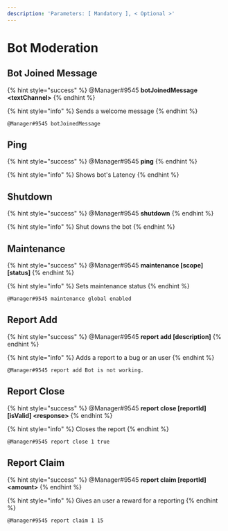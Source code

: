 ```yaml
---
description: 'Parameters: [ Mandatory ], < Optional >'
---
```


# Bot Moderation

## Bot Joined Message

{% hint style="success" %}
@Manager\#9545 **botJoinedMessage &lt;textChannel&gt;**
{% endhint %}

{% hint style="info" %}
Sends a welcome message
{% endhint %}

```text
@Manager#9545 botJoinedMessage 
```

## Ping

{% hint style="success" %}
@Manager\#9545 **ping**
{% endhint %}

{% hint style="info" %}
Shows bot's Latency
{% endhint %}

## Shutdown

{% hint style="success" %}
@Manager\#9545 **shutdown**
{% endhint %}

{% hint style="info" %}
Shut downs the bot
{% endhint %}

## Maintenance

{% hint style="success" %}
@Manager\#9545 **maintenance \[scope\] \[status\]**
{% endhint %}

{% hint style="info" %}
Sets maintenance status
{% endhint %}

```text
@Manager#9545 maintenance global enabled
```

## Report Add

{% hint style="success" %}
@Manager\#9545 **report add \[description\]**
{% endhint %}

{% hint style="info" %}
Adds a report to a bug or an user
{% endhint %}

```text
@Manager#9545 report add Bot is not working.
```

## Report Close

{% hint style="success" %}
@Manager\#9545 **report close \[reportId\] \[isValid\] &lt;response&gt;**
{% endhint %}

{% hint style="info" %}
Closes the report
{% endhint %}

```text
@Manager#9545 report close 1 true
```

## Report Claim

{% hint style="success" %}
@Manager\#9545 **report claim \[reportId\] &lt;amount&gt;**
{% endhint %}

{% hint style="info" %}
Gives an user a reward for a reporting
{% endhint %}

```text
@Manager#9545 report claim 1 15
```

